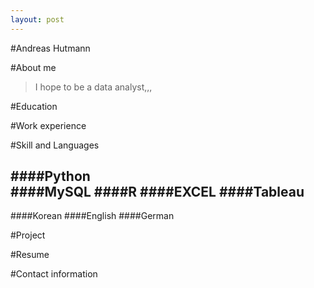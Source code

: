 ```yaml
---
layout: post
---
```

#Andreas Hutmann 


#About me 

> I hope to be a data analyst,,,


#Education 



#Work experience 


#Skill and Languages


####Python         
####MySQL
####R
####EXCEL 
####Tableau 
---
####Korean
####English
####German


#Project




#Resume



#Contact information
